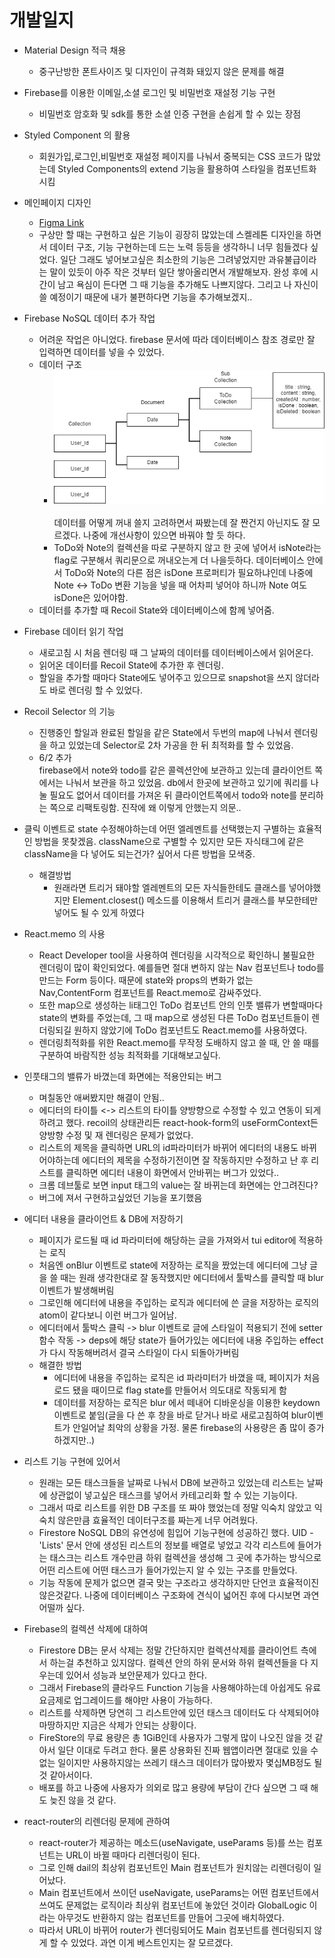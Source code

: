 # 개발일지

- Material Design 적극 채용

  - 중구난방한 폰트사이즈 및 디자인이 규격화 돼있지 않은 문제를 해결

- Firebase를 이용한 이메일,소셜 로그인 및 비밀번호 재설정 기능 구현

  - 비밀번호 암호화 및 sdk를 통한 소셜 인증 구현을 손쉽게 할 수 있는 장점

- Styled Component 의 활용

  - 회원가입,로그인,비밀번호 재설정 페이지를 나눠서 중복되는 CSS 코드가 많았는데 Styled Components의 extend 기능을 활용하여 스타일을 컴포넌트화 시킴

- 메인페이지 디자인

  - [Figma Link](https://www.figma.com/embed?embed_host=share&url=https%3A%2F%2Fwww.figma.com%2Ffile%2FN9FhxPgd0yB131bdw8Aj1X%2FToDo%3Fnode-id%3D0%253A1)
  - 구상만 할 때는 구현하고 싶은 기능이 굉장히 많았는데 스켈레톤 디자인을 하면서 데이터 구조, 기능 구현하는데 드는 노력 등등을 생각하니 너무 힘들겠다 싶었다. 일단 그래도 넣어보고싶은 최소한의 기능은 그려넣었지만 과유불급이라는 말이 있듯이 아주 작은 것부터 일단 쌓아올리면서 개발해보자. 완성 후에 시간이 남고 욕심이 든다면 그 때 기능을 추가해도 나쁘지않다. 그리고 나 자신이 쓸 예정이기 때문에 내가 불편하다면 기능을 추가해보겠지..

- Firebase NoSQL 데이터 추가 작업

  - 어려운 작업은 아니었다. firebase 문서에 따라 데이터베이스 참조 경로만 잘 입력하면 데이터를 넣을 수 있었다.
  - 데이터 구조
    - <img src='./markdownImg/data.png'><br>  
      데이터를 어떻게 꺼내 쓸지 고려하면서 짜봤는데 잘 짠건지 아닌지도 잘 모르겠다. 나중에 개선사항이 있으면 바꿔야 할 듯 하다.
    - ToDo와 Note의 컬렉션을 따로 구분하지 않고 한 곳에 넣어서 isNote라는 flag로 구분해서 쿼리문으로 꺼내오는게 더 나을듯하다. 데이터베이스 안에서 ToDo와 Note의 다른 점은 isDone 프로퍼티가 필요하냐인데 나중에 Note <-> ToDo 변환 기능을 넣을 때 어차피 넣어야 하니까 Note 여도 isDone은 있어야함.
  - 데이터를 추가할 때 Recoil State와 데이터베이스에 함께 넣어줌.

- Firebase 데이터 읽기 작업

  - 새로고침 시 처음 렌더링 때 그 날짜의 데이터를 데이터베이스에서 읽어온다.
  - 읽어온 데이터를 Recoil State에 추가한 후 렌더링.
  - 할일을 추가할 때마다 State에도 넣어주고 있으므로 snapshot을 쓰지 않더라도 바로 렌더링 할 수 있었다.

- Recoil Selector 의 기능

  - 진행중인 할일과 완료된 할일을 같은 State에서 두번의 map에 나눠서 렌더링을 하고 있었는데 Selector로 2차 가공을 한 뒤 최적화를 할 수 있었음.
  - 6/2 추가<br> firebase에서 note와 todo를 같은 콜렉션안에 보관하고 있는데 클라이언트 쪽에서는 나눠서 보관을 하고 있었음. db에서 한곳에 보관하고 있기에 쿼리를 나눌 필요도 없어서 데이터를 가져온 뒤 클라이언트쪽에서 todo와 note를 분리하는 쪽으로 리팩토링함. 진작에 왜 이렇게 안했는지 의문..

- 클릭 이벤트로 state 수정해야하는데 어떤 엘레멘트를 선택했는지 구별하는 효율적인 방법을 못찾겠음. className으로 구별할 수 있지만 모든 자식태그에 같은 className을 다 넣어도 되는건가? 싶어서 다른 방법을 모색중.

  - 해결방법
    - 원래라면 트리거 돼야할 엘레멘트의 모든 자식들한테도 클래스를 넣어야했지만 Element.closest() 메소드를 이용해서 트리거 클래스를 부모한테만 넣어도 될 수 있게 하였다

- React.memo 의 사용

  - React Developer tool을 사용하여 렌더링을 시각적으로 확인하니 불필요한 렌더링이 많이 확인되었다. 예를들면 절대 변하지 않는 Nav 컴포넌트나 todo를 만드는 Form 등이다. 때문에 state와 props의 변화가 없는 Nav,ContentForm 컴포넌트를 React.memo로 감싸주었다.
  - 또한 map으로 생성하는 li태그인 ToDo 컴포넌트 안의 인풋 밸류가 변할때마다 state의 변화를 주었는데, 그 때 map으로 생성된 다른 ToDo 컴포넌트들이 렌더링되길 원하지 않았기에 ToDo 컴포넌트도 React.memo를 사용하였다.
  - 렌더링최적화를 위한 React.memo를 무작정 도배하지 않고 쓸 때, 안 쓸 때를 구분하여 바람직한 성능 최적화를 기대해보고싶다.

- 인풋태그의 밸류가 바꼈는데 화면에는 적용안되는 버그

  - 며칠동안 애써봤지만 해결이 안됨..
  - 에디터의 타이틀 <-> 리스트의 타이틀 양방향으로 수정할 수 있고 연동이 되게하려고 했다. recoil의 상태관리든 react-hook-form의 useFormContext든 양방향 수정 및 재 렌더링은 문제가 없었다.
  - 리스트의 제목을 클릭하면 URL의 id파라미터가 바뀌어 에디터의 내용도 바뀌어야하는데 에디터의 제목을 수정하기전이면 잘 작동하지만 수정하고 난 후 리스트를 클릭하면 에디터 내용이 화면에서 안바뀌는 버그가 있었다..
  - 크롬 데브툴로 보면 input 태그의 value는 잘 바뀌는데 화면에는 안그려진다?
  - 버그에 져서 구현하고싶었던 기능을 포기했음

- 에디터 내용을 클라이언트 & DB에 저장하기

  - 페이지가 로드될 때 id 파라미터에 해당하는 글을 가져와서 tui editor에 적용하는 로직
  - 처음엔 onBlur 이벤트로 state에 저장하는 로직을 짰었는데 에디터에 그냥 글을 쓸 때는 원래 생각한대로 잘 동작했지만 에디터에서 툴박스를 클릭할 때 blur 이벤트가 발생해버림
  - 그로인해 에디터에 내용을 주입하는 로직과 에디터에 쓴 글을 저장하는 로직의 atom이 같다보니 이런 버그가 일어남.
  - 에디터에서 툴박스 클릭 -> blur 이벤트로 글에 스타일이 적용되기 전에 setter함수 작동 -> deps에 해당 state가 들어가있는 에디터에 내용 주입하는 effect가 다시 작동해버려서 결국 스타일이 다시 되돌아가버림
  - 해결한 방법
    - 에디터에 내용을 주입하는 로직은 id 파라미터가 바꼈을 때, 페이지가 처음 로드 됐을 때이므로 flag state를 만들어서 의도대로 작동되게 함
    - 데이터를 저장하는 로직은 blur 에서 떼내어 디바운싱을 이용한 keydown 이벤트로 붙임(글을 다 쓴 후 창을 바로 닫거나 바로 새로고침하여 blur이벤트가 안일어날 최악의 상황을 가정. 물론 firebase의 사용량은 좀 많이 증가하겠지만..)

- 리스트 기능 구현에 있어서

  - 원래는 모든 태스크들을 날짜로 나눠서 DB에 보관하고 있었는데 리스트는 날짜에 상관없이 넣고싶은 태스크를 넣어서 카테고리화 할 수 있는 기능이다.
  - 그래서 따로 리스트를 위한 DB 구조를 또 짜야 했었는데 정말 익숙치 않았고 익숙치 않은만큼 효율적인 데이터구조를 짜는게 너무 어려웠다.
  - Firestore NoSQL DB의 유연성에 힘입어 기능구현에 성공하긴 했다. UID - 'Lists' 문서 안에 생성된 리스트의 정보를 배열로 넣었고 각각 리스트에 들어가는 태스크는 리스트 개수만큼 하위 컬렉션을 생성해 그 곳에 추가하는 방식으로 어떤 리스트에 어떤 태스크가 들어가있는지 알 수 있는 구조를 만들었다.
  - 기능 작동에 문제가 없으면 결국 맞는 구조라고 생각하지만 단언코 효율적이진 않은것같다. 나중에 데이터베이스 구조화에 견식이 넓어진 후에 다시보면 과연 어떨까 싶다.

- Firebase의 컬렉션 삭제에 대하여

  - Firestore DB는 문서 삭제는 정말 간단하지만 컬렉션삭제를 클라이언트 측에서 하는걸 추천하고 있지않다. 컬렉션 안의 하위 문서와 하위 컬렉션들을 다 지우는데 있어서 성능과 보안문제가 있다고 한다.
  - 그래서 Firebase의 클라우드 Function 기능을 사용해야하는데 아쉽게도 유료 요금제로 업그레이드를 해야만 사용이 가능하다.
  - 리스트를 삭제하면 당연히 그 리스트안에 있던 태스크 데이터도 다 삭제되어야 마땅하지만 지금은 삭제가 안되는 상황이다.
  - FireStore의 무료 용량은 총 1GiB인데 사용자가 그렇게 많이 나오진 않을 것 같아서 일단 이대로 두려고 한다. 물론 상용화된 진짜 웹앱이라면 절대로 있을 수 없는 일이지만 사용하지않는 쓰레기 태스크 데이터가 많아봤자 몇십MB정도 될 것 같아서이다.
  - 배포를 하고 나중에 사용자가 의외로 많고 용량에 부담이 간다 싶으면 그 때 해도 늦진 않을 것 같다.

- react-router의 리렌더링 문제에 관하여
  - react-router가 제공하는 메소드(useNavigate, useParams 등)를 쓰는 컴포넌트는 URL이 바뀔 때마다 리렌더링이 된다.
  - 그로 인해 dail의 최상위 컴포넌트인 Main 컴포넌트가 원치않는 리렌더링이 일어났다.
  - Main 컴포넌트에서 쓰이던 useNavigate, useParams는 어떤 컴포넌트에서 쓰여도 문제없는 로직이라 최상위 컴포넌트에 놓았던 것이라 GlobalLogic 이라는 아무것도 반환하지 않는 컴포넌트를 만들어 그곳에 배치하였다.
  - 따라서 URL이 바뀌어 router가 렌더링되어도 Main 컴포넌트를 렌더링되지 않게 할 수 있었다. 과연 이게 베스트인지는 잘 모르겠다.

